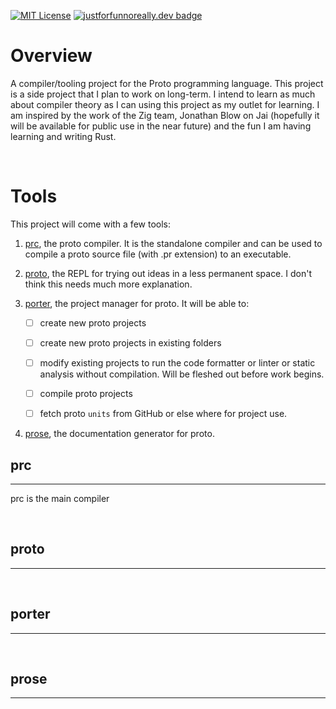 [![MIT License](https://img.shields.io/badge/license-MIT-blue)](https://github.com/pepplejoshua/proto/blob/main/LICENSE.md)
[![justforfunnoreally.dev badge](https://img.shields.io/badge/justforfunnoreally-dev-9f7)](https://justforfunnoreally.dev)

# Overview

A compiler/tooling project for the Proto programming language. This project is a side project that I plan to work on long-term. I intend to learn as much about compiler theory as I can using this project as my outlet for learning. I am inspired by the work of the Zig team, Jonathan Blow on Jai (hopefully it will be available for public use in the near future) and the fun I am having learning and writing Rust.

<br>

# Tools

This project will come with a few tools:

1. [prc](), the proto compiler. It is the standalone compiler and can be used to compile a proto source file (with .pr extension) to an executable.

2. [proto](), the REPL for trying out ideas in a less permanent space. I don't think this needs much more explanation.

3. [porter](), the project manager for proto. It will be able to:

   - [ ] create new proto projects

   - [ ] create new proto projects in existing folders

   - [ ] modify existing projects to run the code formatter or linter or static analysis without compilation. Will be fleshed out before work begins.

   - [ ] compile proto projects

   - [ ] fetch proto `units` from GitHub or else where for project use.

4. [prose](), the documentation generator for proto.

## prc

---

prc is the main compiler

<br>

## proto

---

<br>

## porter

---

<br>

## prose

---

<br>
